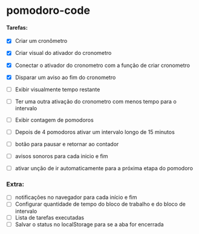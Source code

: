 # pomodoro-code

#### Tarefas:

- [x] Criar um cronômetro
- [x] Criar visual do ativador do cronometro
- [x] Conectar o ativador do cronometro com a função de criar cronometro
- [x] Disparar um aviso ao fim do cronometro
- [ ] Exibir visualmente tempo restante
- [ ] Ter uma outra ativação do cronometro com menos tempo para o intervalo
- [ ] Exibir contagem de pomodoros
- [ ] Depois de 4 pomodoros ativar um intervalo longo de 15 minutos
- [ ] botão para pausar e retornar ao contador
- [ ] avisos sonoros para cada inicio e fim
- [ ] ativar unção de ir automaticamente para a próxima etapa do pomodoro


### Extra:

- [ ] notificações no navegador para cada início e fim
- [ ] Configurar quantidade de tempo do bloco de trabalho e do bloco de intervalo
- [ ] Lista de tarefas executadas
- [ ] Salvar o status no localStorage para se a aba for encerrada
